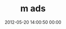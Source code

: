 ---
title: "m ads"
date: 2012-05-20 14:00:50 00:00
permalink: /mads
twitter: ""
likes: [171]
id: 500
gravatar: "http://www.gravatar.com/avatar/1a0206b70e33920ac8c18b02d425a5c4"
---